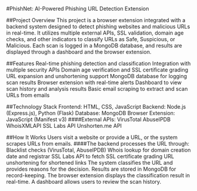 #PhishNet: AI-Powered Phishing URL Detection Extension

##Project Overview
This project is a browser extension integrated with a backend system designed to detect phishing websites and malicious URLs in real-time. It utilizes multiple external APIs, SSL validation, domain age checks, and other indicators to classify URLs as Safe, Suspicious, or Malicious. Each scan is logged in a MongoDB database, and results are displayed through a dashboard and the browser extension.

##Features
Real-time phishing detection and classification
Integration with multiple security APIs
Domain age verification and SSL certificate grading
URL expansion and unshortening support
MongoDB database for logging scan results
Browser extension with real-time alerts
Dashboard to view scan history and analysis results
Basic email scraping to extract and scan URLs from emails

##Technology Stack
Frontend: HTML, CSS, JavaScript
Backend: Node.js (Express.js), Python (Flask)
Database: MongoDB
Browser Extension: JavaScript (Manifest v3)
####External APIs:
VirusTotal
AbuseIPDB
WhoisXMLAPI
SSL Labs API
Unshorten.me API

##How It Works
Users visit a website or provide a URL, or the system scrapes URLs from emails.
####The backend processes the URL through:
Blacklist checks (VirusTotal, AbuseIPDB)
Whois lookup for domain creation date and registrar
SSL Labs API to fetch SSL certificate grading
URL unshortening for shortened links
The system classifies the URL and provides reasons for the decision.
Results are stored in MongoDB for record-keeping.
The browser extension displays the classification result in real-time.
A dashboard allows users to review the scan history.
